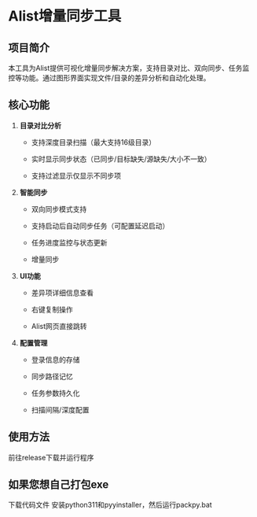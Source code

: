 # Alist增量同步工具



## 项目简介

本工具为Alist提供可视化增量同步解决方案，支持目录对比、双向同步、任务监控等功能。通过图形界面实现文件/目录的差异分析和自动化处理。



## 核心功能

1. **目录对比分析**

   - 支持深度目录扫描（最大支持16级目录）

   - 实时显示同步状态（已同步/目标缺失/源缺失/大小不一致）

   - 支持过滤显示仅显示不同步项



2. **智能同步**

   - 双向同步模式支持

   - 支持启动后自动同步任务（可配置延迟启动）

   - 任务进度监控与状态更新
  
   - 增量同步



4. **UI功能**

   - 差异项详细信息查看

   - 右键复制操作

   - Alist网页直接跳转



5. **配置管理**

   - 登录信息的存储

   - 同步路径记忆

   - 任务参数持久化

   - 扫描间隔/深度配置



## 使用方法
前往release下载并运行程序




## 如果您想自己打包exe
下载代码文件
安装python311和pyyinstaller，然后运行packpy.bat
